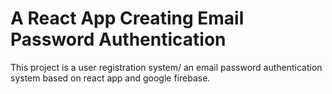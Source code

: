 # A React App Creating Email Password Authentication

This project is a user registration system/ an email password authentication system based on react app and google firebase.